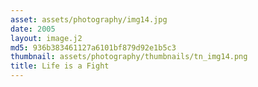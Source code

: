 ```yaml
---
asset: assets/photography/img14.jpg
date: 2005
layout: image.j2
md5: 936b383461127a6101bf879d92e1b5c3
thumbnail: assets/photography/thumbnails/tn_img14.png
title: Life is a Fight
---
```


